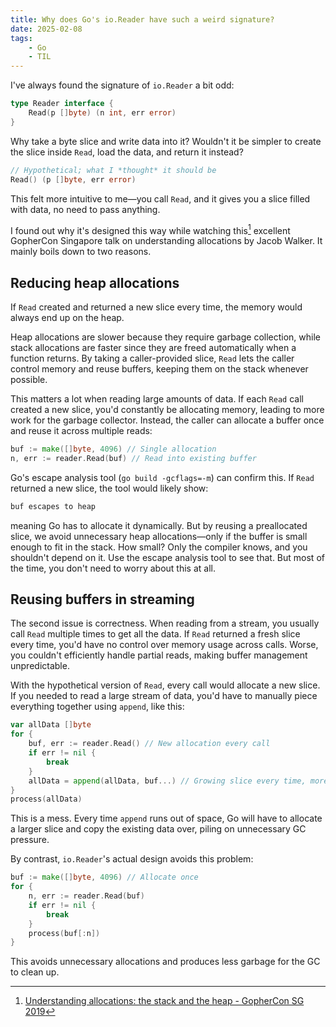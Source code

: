 ```yaml
---
title: Why does Go's io.Reader have such a weird signature?
date: 2025-02-08
tags:
    - Go
    - TIL
---
```


I've always found the signature of `io.Reader` a bit odd:

```go
type Reader interface {
    Read(p []byte) (n int, err error)
}
```

Why take a byte slice and write data into it? Wouldn't it be simpler to create the slice
inside `Read`, load the data, and return it instead?

```go
// Hypothetical; what I *thought* it should be
Read() (p []byte, err error)
```

This felt more intuitive to me—you call `Read`, and it gives you a slice filled with data,
no need to pass anything.

I found out why it's designed this way while watching this[^1] excellent GopherCon Singapore
talk on understanding allocations by Jacob Walker. It mainly boils down to two reasons.

## Reducing heap allocations

If `Read` created and returned a new slice every time, the memory would always end up on the
heap.

Heap allocations are slower because they require garbage collection, while stack allocations
are faster since they are freed automatically when a function returns. By taking a
caller-provided slice, `Read` lets the caller control memory and reuse buffers, keeping them
on the stack whenever possible.

This matters a lot when reading large amounts of data. If each `Read` call created a new
slice, you'd constantly be allocating memory, leading to more work for the garbage
collector. Instead, the caller can allocate a buffer once and reuse it across multiple
reads:

```go
buf := make([]byte, 4096) // Single allocation
n, err := reader.Read(buf) // Read into existing buffer
```

Go's escape analysis tool (`go build -gcflags=-m`) can confirm this. If `Read` returned a
new slice, the tool would likely show:

```txt
buf escapes to heap
```

meaning Go has to allocate it dynamically. But by reusing a preallocated slice, we avoid
unnecessary heap allocations—only if the buffer is small enough to fit in the stack. How
small? Only the compiler knows, and you shouldn't depend on it. Use the escape analysis tool
to see that. But most of the time, you don't need to worry about this at all.

## Reusing buffers in streaming

The second issue is correctness. When reading from a stream, you usually call `Read`
multiple times to get all the data. If `Read` returned a fresh slice every time, you'd have
no control over memory usage across calls. Worse, you couldn't efficiently handle partial
reads, making buffer management unpredictable.

With the hypothetical version of `Read`, every call would allocate a new slice. If you
needed to read a large stream of data, you'd have to manually piece everything together
using `append`, like this:

```go
var allData []byte
for {
    buf, err := reader.Read() // New allocation every call
    if err != nil {
        break
    }
    allData = append(allData, buf...) // Growing slice every time, more allocation
}
process(allData)
```

This is a mess. Every time `append` runs out of space, Go will have to allocate a larger
slice and copy the existing data over, piling on unnecessary GC pressure.

By contrast, `io.Reader`'s actual design avoids this problem:

```go
buf := make([]byte, 4096) // Allocate once
for {
    n, err := reader.Read(buf)
    if err != nil {
        break
    }
    process(buf[:n])
}
```

This avoids unnecessary allocations and produces less garbage for the GC to clean up.

[^1]:
    [Understanding allocations: the stack and the heap - GopherCon SG 2019](https://www.youtube.com/watch?v=ZMZpH4yT7M0)
